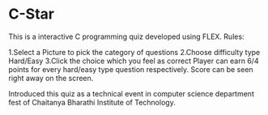 # C-Star

This is a interactive C programming quiz developed using FLEX.
Rules:

1.Select a Picture to pick the category of questions
2.Choose difficulty type Hard/Easy
3.Click the choice which you feel as correct 
Player can earn 6/4 points for every hard/easy type question respectively. Score can be seen right away on the screen.

Introduced this quiz as a technical event in computer science department fest of Chaitanya Bharathi Institute of Technology.
